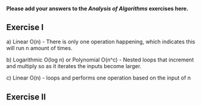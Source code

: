 #### Please add your answers to the **_Analysis of Algorithms_** exercises here.

## Exercise I

a) Linear O(n) - There is only one operation happening, which indicates this will run n amount of times.

b) Logarithmic O(log n) or Polynomial O(n^c) - Nested loops that increment and multiply so as it iterates the inputs become larger.

c) Linear O(n) - loops and performs one operation based on the input of n

## Exercise II
